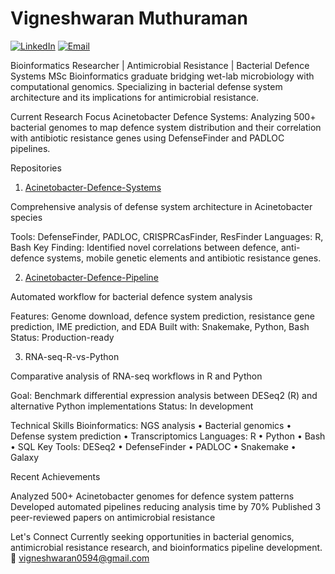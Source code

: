 # Vigneshwaran Muthuraman

[![LinkedIn](https://img.shields.io/badge/LinkedIn-0077B5?style=for-the-badge&logo=linkedin&logoColor=white)](https://www.linkedin.com/in/vigneshwaran-muthuraman/)
[![Email](https://img.shields.io/badge/Email-D14836?style=for-the-badge&logo=gmail&logoColor=white)](mailto:vigneshwaran0594@gmail.com)

Bioinformatics Researcher | Antimicrobial Resistance | Bacterial Defence Systems
MSc Bioinformatics graduate bridging wet-lab microbiology with computational genomics. Specializing in bacterial defense system architecture and its implications for antimicrobial resistance.

Current Research Focus
Acinetobacter Defence Systems: Analyzing 500+ bacterial genomes to map defence system distribution and their correlation with antibiotic resistance genes using DefenseFinder and PADLOC pipelines.

Repositories
1. [Acinetobacter-Defence-Systems](https://github.com/vikos77/Acinetobacter-defence-systems)

Comprehensive analysis of defense system architecture in Acinetobacter species

Tools: DefenseFinder, PADLOC, CRISPRCasFinder, ResFinder
Languages: R, Bash
Key Finding: Identified novel correlations between defence, anti-defence systems, mobile genetic elements and antibiotic resistance genes.

2. [Acinetobacter-Defence-Pipeline](https://github.com/vikos77/acinetobacter-defence-pipeline)

Automated workflow for bacterial defence system analysis

Features: Genome download, defence system prediction, resistance gene prediction, IME prediction, and EDA
Built with: Snakemake, Python, Bash
Status: Production-ready

3. RNA-seq-R-vs-Python

Comparative analysis of RNA-seq workflows in R and Python

Goal: Benchmark differential expression analysis between DESeq2 (R) and alternative Python implementations
Status: In development

Technical Skills
Bioinformatics: NGS analysis • Bacterial genomics • Defense system prediction • Transcriptomics
Languages: R • Python • Bash • SQL
Key Tools: DESeq2 • DefenseFinder • PADLOC • Snakemake • Galaxy

Recent Achievements

Analyzed 500+ Acinetobacter genomes for defence system patterns
Developed automated pipelines reducing analysis time by 70%
Published 3 peer-reviewed papers on antimicrobial resistance

Let's Connect
Currently seeking opportunities in bacterial genomics, antimicrobial resistance research, and bioinformatics pipeline development.
📧 vigneshwaran0594@gmail.com
